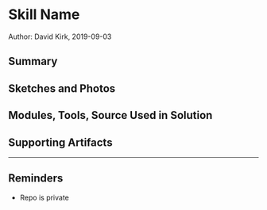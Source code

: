 #  Skill Name

Author: David Kirk, 2019-09-03

## Summary


## Sketches and Photos


## Modules, Tools, Source Used in Solution


## Supporting Artifacts


-----

## Reminders
- Repo is private
